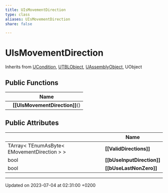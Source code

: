 ```yaml
---
title: UIsMovementDirection
type: class
aliases: UIsMovementDirection
share: false

---
```


# UIsMovementDirection





Inherits from [UCondition](/docs/SDK/Source/Classes/classUCondition.md), [UTBLObject](/docs/SDK/Source/Classes/classUTBLObject.md), [UAssemblyObject](/docs/SDK/Source/Classes/classUAssemblyObject.md), UObject

## Public Functions

|                | Name           |
| -------------- | -------------- |
| | **[[UIsMovementDirection]]**() |

## Public Attributes

|                | Name           |
| -------------- | -------------- |
| TArray< TEnumAsByte< EMovementDirection > > | **[[ValidDirections]]**  |
| bool | **[[bUseInputDirection]]**  |
| bool | **[[bUseLastNonZero]]**  |

-------------------------------

Updated on 2023-07-04 at 02:31:00 +0200